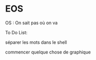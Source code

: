 # EOS
OS : On sait pas où on va


To Do List:

séparer les mots dans le shell

commencer quelque chose de graphique
